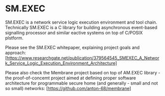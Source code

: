 # SM.EXEC

SM.EXEC is a network service logic execution environment and tool chain. Technically SM.EXEC is a C library for building asynchronous event-based signalling processor and similar eactive systems on top of C/POSIX plstform.

Please see the SM.EXEC whitepaper, explaining project goals and approach: [https://www.researchgate.net/publication/379564545_SMEXEC_A_Network_Service_Logic_Execution_Environment_Architecture]

Please also check the Membrane project based on top of AM.EXEC library - the proof-of-concemt project aimed at defining proper software architecture for programmable secure home (and generally - small and not so small) networks: [https://github.com/anton-68/membrane]
